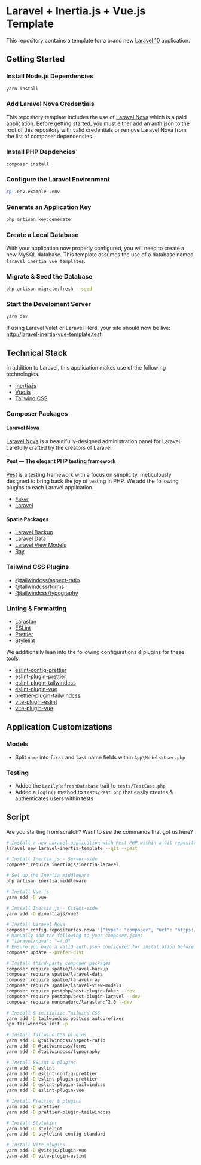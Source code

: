 # Laravel + Inertia.js + Vue.js Template

This repository contains a template for a brand new [Laravel 10](https://laravel.com/docs/10.x) application.

## Getting Started

### Install Node.js Dependencies

```bash
yarn install
```

### Add Laravel Nova Credentials

This repository template includes the use of [Laravel Nova](https://nova.laravel.com/) which is a paid application. Before getting started, you must either add an auth.json to the root of this repository with valid credentials or remove Laravel Nova from the list of composer dependencies.

### Install PHP Depdencies

```bash
composer install
```

### Configure the Laravel Environment

```bash
cp .env.example .env
```

### Generate an Application Key

```bash
php artisan key:generate
```

### Create a Local Database

With your application now properly configured, you will need to create a new MySQL database. This template assumes the use of a database named `laravel_inertia_vue_templates`.

### Migrate & Seed the Database

```bash
php artisan migrate:fresh --seed
```

### Start the Develoment Server

```bash
yarn dev
```

If using Laravel Valet or Laravel Herd, your site should now be live: http://laravel-inertia-vue-template.test.

## Technical Stack

In addition to Laravel, this application makes use of the following technologies.

- [Inertia.js](https://inertiajs.com)
- [Vue.js](https://vuejs.org/)
- [Tailwind CSS](https://tailwindcss.com/docs/guides/laravel)

### Composer Packages

#### Laravel Nova

[Laravel Nova](https://nova.laravel.com/docs/4.0) is a beautifully-designed administration panel for Laravel carefully crafted by the creators of Laravel.

#### Pest — The elegant PHP testing framework

[Pest](https://pestphp.com/) is a testing framework with a focus on simplicity, meticulously designed to bring back the joy of testing in PHP. We add the following plugins to each Laravel application.

- [Faker](https://pestphp.com/docs/plugins#faker)
- [Laravel](https://pestphp.com/docs/plugins#laravel)

#### Spatie Packages

- [Laravel Backup](https://spatie.be/docs/laravel-backup)
- [Laravel Data](https://spatie.be/docs/laravel-data)
- [Laravel View Models](https://github.com/spatie/laravel-view-models)
- [Ray](https://spatie.be/docs/ray/v1/installation-in-your-project/laravel)

### Tailwind CSS Plugins

- [@tailwindcss/aspect-ratio](https://github.com/tailwindlabs/tailwindcss-aspect-ratio)
- [@tailwindcss/forms](https://github.com/tailwindlabs/tailwindcss-forms)
- [@tailwindcss/typography](https://tailwindcss.com/docs/typography-plugin)

### Linting & Formatting

- [Larastan](https://github.com/nunomaduro/larastan)
- [ESLint](https://eslint.org/docs/latest/use/getting-started)
- [Prettier](https://prettier.io/docs/en/index.html)
- [Stylelint](https://stylelint.io/)

We additionally lean into the following configurations & plugins for these tools.

- [eslint-config-prettier](https://github.com/prettier/eslint-config-prettier)
- [eslint-plugin-prettier](https://github.com/prettier/eslint-plugin-prettier)
- [eslint-plugin-tailwindcss](https://github.com/francoismassart/eslint-plugin-tailwindcss)
- [eslint-plugin-vue](https://eslint.vuejs.org/)
- [prettier-plugin-tailwindcss](https://github.com/tailwindlabs/prettier-plugin-tailwindcss)
- [vite-plugin-eslint](https://github.com/gxmari007/vite-plugin-eslint)
- [vite-plugin-vue](https://github.com/vitejs/vite-plugin-vue)

## Application Customizations

### Models

- Split `name` into `first` and `last` name fields within `App\Models\User.php`

### Testing

- Added the `LazilyRefreshDatabase` trait to `tests/TestCase.php`
- Added a `login()` method to `tests/Pest.php` that easily creates & authenticates users within tests

## Script

Are you starting from scratch? Want to see the commands that got us here?

```bash
# Install a new Laravel application with Pest PHP within a Git repository
laravel new laravel-inertia-template --git --pest

# Install Inertia.js - Server-side
composer require inertiajs/inertia-laravel

# Set up the Inertia middleware
php artisan inertia:middleware

# Install Vue.js
yarn add -D vue

# Install Inertia.js - Client-side
yarn add -D @inertiajs/vue3

# Install Laravel Nova
composer config repositories.nova '{"type": "composer", "url": "https://nova.laravel.com"}' --file composer.json
# Manually add the following to your composer.json:
# "laravel/nova": "~4.0"
# Ensure you have a valid auth.json configured for installation before issuing a "composer update."
composer update --prefer-dist

# Install third-party composer packages
composer require spatie/laravel-backup
composer require spatie/laravel-data
composer require spatie/laravel-ray
composer require spatie/laravel-view-models
composer require pestphp/pest-plugin-faker --dev
composer require pestphp/pest-plugin-laravel --dev
composer require nunomaduro/larastan:^2.0 --dev

# Install & initialize Tailwind CSS
yarn add -D tailwindcss postcss autoprefixer
npx tailwindcss init -p

# Install Tailwind CSS plugins
yarn add -D @tailwindcss/aspect-ratio
yarn add -D @tailwindcss/forms
yarn add -D @tailwindcss/typography

# Install ESLint & plugins
yarn add -D eslint
yarn add -D eslint-config-prettier
yarn add -D eslint-plugin-prettier
yarn add -D eslint-plugin-tailwindcss
yarn add -D eslint-plugin-vue

# Install Prettier & plugins
yarn add -D prettier
yarn add -D prettier-plugin-tailwindcss

# Install Stylelint
yarn add -D stylelint
yarn add -D stylelint-config-standard

# Install Vite plugins
yarn add -D @vitejs/plugin-vue
yarn add -D vite-plugin-eslint
```
